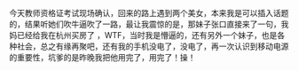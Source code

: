 今天教师资格证考试现场确认，回来的路上遇到两个美女，本来我是可以插入话题的，结果听她们吹牛逼吹了一路，最让我震惊的是，那妹子张口直接来了一句，我妈已经给我在杭州买房了
，WTF，当时我是懵逼的，还有另外一个妹子，也是各种社会，总之有缘再聚吧，还有我的手机没电了，没电了，再一次认识到移动电源的重要性，坑爹的是昨晚我把他用完了，用完了！操！
